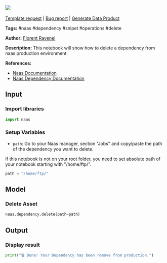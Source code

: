 <a href="https://app.naas.ai/user-redirect/naas/downloader?url=https://raw.githubusercontent.com/jupyter-naas/awesome-notebooks/master/Naas/Naas_Delete_Dependency.ipynb" target="_parent"><img src="https://naasai-public.s3.eu-west-3.amazonaws.com/open_in_naas.svg"/></a><br><br><a href="https://github.com/jupyter-naas/awesome-notebooks/issues/new?assignees=&labels=&template=template-request.md&title=Tool+-+Action+of+the+notebook+">Template request</a> | <a href="https://github.com/jupyter-naas/awesome-notebooks/issues/new?assignees=&labels=bug&template=bug_report.md&title=Naas+-+Delete+Dependency:+Error+short+description">Bug report</a> | <a href="https://app.naas.ai/user-redirect/naas/downloader?url=https://raw.githubusercontent.com/jupyter-naas/awesome-notebooks/master/Naas/Naas_Start_data_product.ipynb" target="_parent">Generate Data Product</a>

**Tags:** #naas #dependency #snipet #operations #delete

**Author:** [Florent Ravenel](https://www.linkedin.com/in/florent-ravenel/)

**Description:** This notebook will show how to delete a dependency from naas production environment.

**References:**
- [Naas Documentation](https://docs.naas.ai/)
- [Naas Dependency Documentation](https://docs.naas.ai/features/dependency)

## Input

### Import libraries


```python
import naas
```

### Setup Variables
- `path`: Go to your Naas manager, section "Jobs" and copy/paste the path of the dependency you want to delete.

If this notebook is not on your root folder, you need to set absolute path of your notebook starting with "/home/ftp/".   


```python
path = "/home/ftp/"
```

## Model

### Delete Asset


```python
naas.dependency.delete(path=path)
```

## Output

### Display result


```python
print("🗑 Done! Your Dependency has been remove from production.")
```

 
